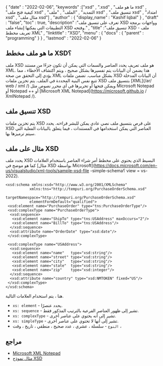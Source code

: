 {
  "date" : "2022-02-06",
  "keywords" :["xsd" , ".xsd" , "ما هو ملف xsd" , "كيفية فتح ملف xsd" , "التمديد" , "الملف" , "ملف xsd" , "تنسيق ملف xsd" , "امتداد xsd" , "مثال ملف xsd"] ,
  "author" : {
    "display_name" : "Kashif Iqbal"
} ,
  "draft" : "false",
  "toc" : true,
  "description" :"تعرف على تنسيق ملف XSD وواجهات برمجة التطبيقات التي يمكنها إنشاء ملف XSD وفتحه." ,
  "title" :"تنسيق ملف XSD - ملف تعريف مخطط XML" ,
  "linktitle" : "XSD",
  "menu" : {
    "docs" : {
      "parent" : "programming"
}
} ,
  "lastmod" : "2022-02-06"
}

## ما هو ملف مخطط XSD؟

ملف XSD هو ملف تعريف يحدد العناصر والسمات التي يمكن أن تكون جزءًا من مستند XML. هذا يضمن أن البيانات يتم تفسيرها بشكل صحيح ، ويتم اكتشاف الأخطاء ، مما يؤدي إلى التحقق من صحة XML بشكل مناسب. تضمن ملفات XSD أن البيانات المدخلة تتبع نفس البنية المحددة في الملف. يتم تخزين ملفات XSD بتنسيق ملف [XML](/ar/ web / xml /) ويمكن فتحها أو تحريرها في أي محرر نصوص مثل Microsoft Notepad أو Notepad ++ أو [Microsoft XML Notepad](https://microsoft.github.io / XmlNotepad /).

## تنسيق ملف XSD

يتم تخزين ملفات XSD على قرص بتنسيق ملف نصي عادي يمكن للبشر قراءته. يحدد XSD العناصر التي يمكن استخدامها في المستندات ، فيما يتعلق بالبيانات الفعلية التي سيتم ترميزها بها.

## مثال على ملف XSD

يحدد ملف XSD البسيط الذي يحتوي على مخطط أمر شراء العناصر باستخدام العلامات كما هو موضح في [مثال XSD بواسطة Microsoft](https://docs.microsoft.com/en-us/visualstudio/xml-tools/sample-xsd-file -simple-schema؟ view = vs-2022).

```
<xsd:schema xmlns:xsd="http://www.w3.org/2001/XMLSchema"
           xmlns:tns="http://tempuri.org/PurchaseOrderSchema.xsd"
           targetNamespace="http://tempuri.org/PurchaseOrderSchema.xsd"
           elementFormDefault="qualified">
 <xsd:element name="PurchaseOrder" type="tns:PurchaseOrderType"/>
 <xsd:complexType name="PurchaseOrderType">
  <xsd:sequence>
   <xsd:element name="ShipTo" type="tns:USAddress" maxOccurs="2"/>
   <xsd:element name="BillTo" type="tns:USAddress"/>
  </xsd:sequence>
  <xsd:attribute name="OrderDate" type="xsd:date"/>
 </xsd:complexType>

 <xsd:complexType name="USAddress">
  <xsd:sequence>
   <xsd:element name="name"   type="xsd:string"/>
   <xsd:element name="street" type="xsd:string"/>
   <xsd:element name="city"   type="xsd:string"/>
   <xsd:element name="state"  type="xsd:string"/>
   <xsd:element name="zip"    type="xsd:integer"/>
  </xsd:sequence>
  <xsd:attribute name="country" type="xsd:NMTOKEN" fixed="US"/>
 </xsd:complexType>
</xsd:schema>
```

هنا ، يتم استخدام العلامات التالية.

* `xs: element` - يحدد عنصرًا.
* `xs: sequence` - تشير إلى ظهور العناصر الفرعية بالترتيب المذكور فقط.
* `xs: complexType` - تشير إلى أنه يحتوي على عناصر أخرى.
* `xs: simpleType` - تشير إلى أنها لا تحتوي على عناصر أخرى.
* `النوع` - سلسلة ، عشري ، عدد صحيح ، منطقي ، تاريخ ، وقت ،

## مراجع ##

- [Microsoft XML Notepad](https://microsoft.github.io/XmlNotepad/)
- [مثال نموذج XSD](https://docs.microsoft.com/en-us/visualstudio/xml-tools/sample-xsd-file-simple-schema؟view=vs-2022)

